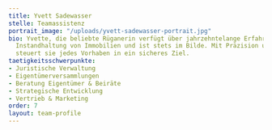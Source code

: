 ```yaml
---
title: Yvett Sadewasser
stelle: Teamassistenz
portrait_image: "/uploads/yvett-sadewasser-portrait.jpg"
bio: Yvette, die beliebte Rüganerin verfügt über jahrzehntelange Erfahrung bei der
  Instandhaltung von Immobilien und ist stets im Bilde. Mit Präzision und Stringenz
  steuert sie jedes Vorhaben in ein sicheres Ziel.
taetigkeitsschwerpunkte:
- Juristische Verwaltung
- Eigentümerversammlungen
- Beratung Eigentümer & Beiräte
- Strategische Entwicklung
- Vertrieb & Marketing
order: 7
layout: team-profile
---
```


